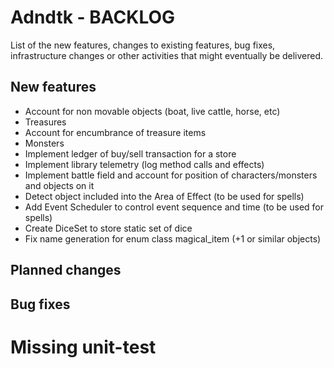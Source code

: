 # Adndtk - BACKLOG
 
List of the new features, changes to existing features, bug fixes, infrastructure changes or other activities that might eventually be delivered.

## New features
* Account for non movable objects (boat, live cattle, horse, etc)
* Treasures
* Account for encumbrance of treasure items
* Monsters
* Implement ledger of buy/sell transaction for a store
* Implement library telemetry (log method calls and effects)
* Implement battle field and account for position of characters/monsters and objects on it
* Detect object included into the Area of Effect (to be used for spells)
* Add Event Scheduler to control event sequence and time (to be used for spells)
* Create DiceSet to store static set of dice
* Fix name generation for enum class magical_item (+1 or similar objects)

## Planned changes

## Bug fixes

# Missing unit-test